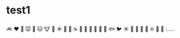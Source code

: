 # test1

:bike: :heart: :dog: :mouse: :rabbit: :cat: :cow: :pig: :sunny: :car: :cactus:
:coffee: :bouquet: :baby: :shoe: :cookie: :whale: :whale2: :fish:  :bird: :sunny: :car: :train: :bus:
:ship: :boat: :tada: :ghost:
:.....
